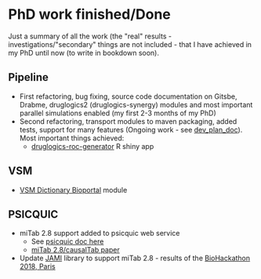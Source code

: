 # PhD work finished/Done

Just a summary of all the work (the "real" results - investigations/"secondary" 
things are not included - that I have achieved in my PhD until now (to write 
in bookdown soon).

## Pipeline

- First refactoring, bug fixing, source code documentation on Gitsbe, Drabme, 
druglogics2 (druglogics-synergy) modules and most important parallel simulations 
enabled (my first 2-3 months of my PhD)
- Second refactoring, transport modules to maven packaging, added tests, support
for many features (Ongoing work - see [dev_plan_doc](https://docs.google.com/document/d/1OUupR0b-28YB9pVAww77RMecnFN6A39MYjXMjljmvG4/edit?usp=sharing)). Most important things achieved:
  - [druglogics-roc-generator](https://github.com/bblodfon/druglogics-roc-generator)
R shiny app

## VSM

- [VSM Dictionary Bioportal](https://github.com/vsmjs/vsm-dictionary-bioportal/) module

## PSICQUIC

- miTab 2.8 support added to psicquic web service
  - See [psicquic doc here](http://psicquic.github.io/MITAB28Format.html)
  - [miTab 2.8/causalTab paper ]( https://doi.org/10.1093/bioinformatics/btz132)
- Update [JAMI](https://github.com/MICommunity/psi-jami) library to support 
miTab 2.8 - results of the [BioHackathon 2018, Paris](http://bh2018paris.info/)
